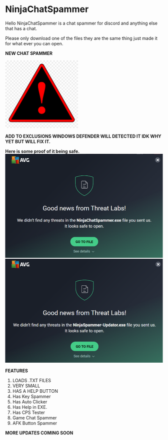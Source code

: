 # NinjaChatSpammer
Hello NinjaChatSpammer is a chat spammer for discord and anything else that has a chat.


Please only download one of the files they are the same thing just made it for what ever you can open.

**NEW CHAT SPAMMER**   
    
<img src="https://raw.githubusercontent.com/Bluntman420n/NinjaChatSpammer/main/Pics/Warning.png">
    
**ADD TO EXCLUSIONS WINDOWS DEFENDER WILL DETECTED IT IDK WHY YET BUT WILL FIX IT.**

**Here is some proof of it being safe.**
<img src="https://raw.githubusercontent.com/Bluntman420n/NinjaChatSpammer/main/Pics/chat_spammer.PNG">
<img src="https://raw.githubusercontent.com/Bluntman420n/NinjaChatSpammer/main/Pics/news.PNG">



**FEATURES**
1. LOADS .TXT FILES
2. VERY SMALL
3. HAS A HELP BUTTON
4. Has Key Spammer
5. Has Auto Clicker
6. Has Help in EXE.
7. Has CPS Tester
8. Game Chat Spammer
9. AFK Button Spammer
    

**MORE UPDATES COMING SOON**
